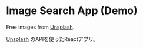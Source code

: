 # Image Search App (Demo)
Free images from [Unsplash](https://unsplash.com/).

[Unsplash](https://unsplash.com/) のAPIを使ったReactアプリ。

